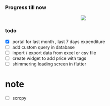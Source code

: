 ### Progress till now
<p align="center">
  <img  src="https://user-images.githubusercontent.com/63177644/182031640-38a9cd25-151b-4d14-8383-2bd09bc8f5bd.gif">
</p>


### todo
- [x]  portal for last month , last 7 days expenditure
- [ ]  add custom query in database
- [ ]  inport / export data from excel or csv file
- [ ]  create widget to add price with tags
- [ ]  shimmering loading screen in flutter

# note
- [ ]  scrcpy
